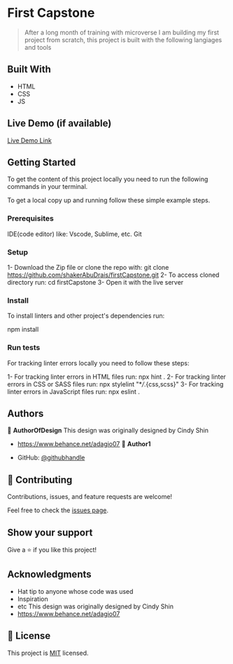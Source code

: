 # First Capstone

> After a long month of training with microverse I am building my first project from scratch, this project is built with the following langiages and tools


## Built With

- HTML
- CSS
- JS

## Live Demo (if available)

[Live Demo Link](https://shakerabudrais.github.io/firstCapstone/)

## Getting Started

To get the content of this project locally you need to run the following commands in your terminal.


To get a local copy up and running follow these simple example steps.

### Prerequisites
IDE(code editor) like: Vscode, Sublime, etc.
Git

### Setup
1- Download the Zip file or clone the repo with:
git clone https://github.com/shakerAbuDrais/firstCapstone.git
2- To access cloned directory run:
cd firstCapstone
3- Open it with the live server

### Install
To install linters and other project's dependencies run:

npm install

### Run tests
For tracking linter errors locally you need to follow these steps:

1- For tracking linter errors in HTML files run:
npx hint .
2- For tracking linter errors in CSS or SASS files run:
npx stylelint "\*_/_.{css,scss}"
3- For tracking linter errors in JavaScript files run:
npx eslint .

## Authors
👤 **AuthorOfDesign**
This design was originally designed by Cindy Shin
- https://www.behance.net/adagio07
👤 **Author1**

- GitHub: [@githubhandle](https://github.com/shakerAbuDrais)

## 🤝 Contributing

Contributions, issues, and feature requests are welcome!

Feel free to check the [issues page](../../issues/).

## Show your support

Give a ⭐️ if you like this project!

## Acknowledgments

- Hat tip to anyone whose code was used
- Inspiration
- etc
This design was originally designed by Cindy Shin
- https://www.behance.net/adagio07

## 📝 License

This project is [MIT](/LICENSE) licensed.

